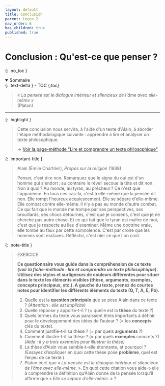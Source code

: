 ```yaml
---
layout: default
title: Conclusion
parent: Leçon 2
nav_order: 6
has_children: true
published: true
---
```

# Conclusion : Qu'est-ce que penser ?
{: .no_toc }

<details open markdown="block">
  <summary>
    Sommaire
  </summary>
  {: .text-delta }
- TOC
{:toc}
</details>

> « *La pensée est le dialogue intérieur et silencieux de l'âme avec elle-même* »  
> (Platon)

---

{: .highlight }
>Cette conclusion nous servira, à l'aide d'un texte d'Alain, à aborder l'étape méthodologique suivante : apprendre à lire et analyser un texte philosophique.
>
> -> [Voir la page-méthode "Lire et comprendre un texte philosophique"](../../docs/methode/m2-1.html)

{: .important-title }
> Alain (Émile Chartrier), *Propos sur la religion* (1938)
> 
> Penser, c'est dire non. Remarquez que le signe du oui est d'un homme qui s'endort ; au contraire le réveil secoue la tête et dit non. Non à quoi ? Au monde, au tyran, au prêcheur ? Ce n'est que l'apparence. En tous ces cas-là, c'est à elle-même que la pensée dit non. Elle rompt l'heureux acquiescement. Elle se sépare d'elle-même. Elle combat contre elle-même. Il n'y a pas au monde d'autre combat. Ce qui fait que le monde me trompe par ses perspectives, ses brouillards, ses chocs détournés, c'est que je consens, c'est que je ne cherche pas autre chose. Et ce qui fait que le tyran est maître de moi, c'est que je respecte au lieu d'examiner. Même une doctrine vraie, elle tombe au faux par cette somnolence. C'est par croire que les hommes sont esclaves. Réfléchir, c'est nier ce que l'on croit.

{: .note-title }
> EXERCICE
> 
> **Ce questionnaire vous guide dans la compréhension de ce texte (*voir la fiche-méthode : lire et comprendre un texte philosophique*). Utilisez des stylos et surligneurs de couleurs différentes pour situer dans le texte les éléments visibles (thèse, arguments, exemples, concepts principaux, etc.). A gauche du texte, prenez de courtes notes pour identifier les différents éléments du texte (Q, T, A, E, Pb).**
> 1. Quelle est la **question principale** que  se pose Alain dans ce texte ? *(Attention : elle est implicite)* <br /> 
> 2.  Quelle réponse y apporte-t-il ? (=  quelle est la **thèse**  du texte ?) <br /> 
> 3.  Quels termes du texte vous paraissent êtres  importants à définir pour le développement des idées de l’auteur ? (= les **concepts**  clés du texte).  <br /> 
> 4.  Comment justifie-t-il sa thèse ? (= par quels **arguments** ?) <br /> 
> 5.  Comment illustre-t-il sa thèse ? (= par quels **exemples**  concrets ?) *(Aide : il y a trois exemples pour illustrer la thèse)* <br />
> 6. La thèse d’Alain vous semble-t-elle étonnante, et pourquoi ? (Essayez d’expliquer en quoi cette thèse pose **problème**, quel est l’enjeu de ce texte.)<br />
> 7. Platon  écrit que « *La pensée est le dialogue intérieur et silencieux de  l’âme avec elle-même.* ». En quoi cette citation vous aide-t-elle à  comprendre la définition qu’Alain donne de la pensée lorsqu’il affirme que « *Elle se sépare d'elle-même*. » ?





